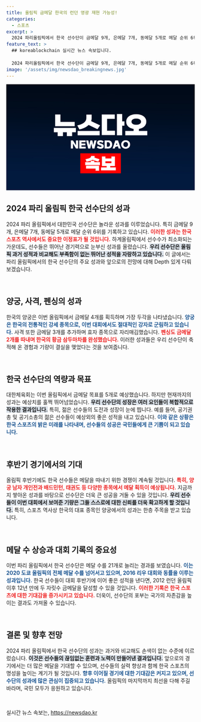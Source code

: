 ```yaml
---
title: 올림픽 금메달 한국의 런던 영광 재현 가능성!
categories:
  - 스포츠
excerpt: >
  2024 파리올림픽에서 한국 선수단이 금메달 9개, 은메달 7개, 동메달 5개로 메달 순위 6위를 기록 중이다. 양궁, 사격, 펜싱의 삼두마차가 이끌며 12년 만의 최대 성과를 노린다. 금맥을 이어갈 한국의 경기는 계속된다!
feature_text: >
  ## koreablockchain 실시간 뉴스 속보입니다.

  2024 파리올림픽에서 한국 선수단이 금메달 9개, 은메달 7개, 동메달 5개로 메달 순위 6위를 기록 중이다. 양궁, 사격, 펜싱의 삼두마차가 이끌며 12년 만의 최대 성과를 노린다. 금맥을 이어갈 한국의 경기는 계속된다!
image: '/assets/img/newsdao_breakingnews.jpg'
---
```


<p><img src="/assets/img/newsdao_breakingnews.jpg" alt="koreablockchain 속보" /></p>

<h2 data-ke-size="size26">2024 파리 올림픽 한국 선수단의 성과</h2>

<p data-ke-size="size16">2024 파리 올림픽에서 대한민국 선수단은 놀라운 성과를 이루었습니다. 특히 금메달 9개, 은메달 7개, 동메달 5개로 메달 순위 6위를 기록하고 있습니다. <b><span style="color: #ee2323;">이러한 성과는 한국 스포츠 역사에서도 중요한 이정표가 될 것입니다.</span></b> 하계올림픽에서 선수수가 최소화되는 가운데도, 선수들은 뛰어난 경기력으로 눈부신 성과를 올렸습니다. <b><span style="background-color: #21538527;">우리 선수단은 올림픽 과거 성적과 비교해도 부족함이 없는 뛰어난 성적을 자랑하고 있습니다.</span></b> 이 글에서는 파리 올림픽에서의 한국 선수단의 주요 성과와 앞으로의 전망에 대해 Depth 있게 다뤄보겠습니다.</p>

<p data-ke-size="size16">&nbsp;</p>

<h2 data-ke-size="size26">양궁, 사격, 펜싱의 성과</h2>

<p data-ke-size="size16">한국의 양궁은 이번 올림픽에서 금메달 4개를 획득하며 가장 두각을 나타냈습니다. <b><span style="color: #1a5490;">양궁은 한국의 전통적인 강세 종목으로, 이번 대회에서도 절대적인 강자로 군림하고 있습니다.</span></b> 사격 또한 금메달 3개를 추가하며 효자 종목으로 자리매김했습니다. <b><span style="color: #ee2323;">펜싱도 금메달 2개를 따내며 한국의 황금 삼두마차를 완성했습니다.</span></b> 이러한 성과들은 우리 선수단이 축적해 온 경험과 기량이 결실을 맺었다는 것을 보여줍니다.</p>

<p data-ke-size="size16">&nbsp;</p>

<h2 data-ke-size="size26">한국 선수단의 역량과 목표</h2>

<p data-ke-size="size16">대한체육회는 이번 올림픽에서 금메달 목표를 5개로 예상했습니다. 하지만 현재까지의 성과는 예상치를 훌쩍 뛰어넘었습니다. <b><span style="background-color: #21538527;">우리 선수단의 성장은 여러 요인들이 복합적으로 작용한 결과입니다.</span></b> 특히, 젊은 선수들의 도전과 성장이 눈에 띕니다. 예를 들어, 공기권총 및 공기소총의 젊은 선수들이 예상외의 좋은 성적을 내고 있습니다. <b><span style="color: #1a5490;">이와 같은 상황은 한국 스포츠의 밝은 미래를 나타내며, 선수들의 성공은 국민들에게 큰 기쁨이 되고 있습니다.</span></b></p>

<p data-ke-size="size16">&nbsp;</p>

<h2 data-ke-size="size26">후반기 경기에서의 기대</h2>

<p data-ke-size="size16">올림픽 후반기에도 한국 선수들은 메달을 따내기 위한 경쟁이 계속될 것입니다. <b><span style="color: #ee2323;">특히, 양궁 남자 개인전과 배드민턴, 태권도 등 다양한 종목에서 메달 획득이 예상됩니다.</span></b> 지금까지 쌓아온 성과를 바탕으로 선수단은 더욱 큰 성공을 거둘 수 있을 것입니다. <b><span style="background-color: #21538527;">우리 선수들이 이번 대회에서 보여준 기량은 그들 스스로에 대한 신뢰를 더욱 확고하게 할 것입니다.</span></b> 특히, 스포츠 역사상 한국의 대표 종목인 양궁에서의 성과는 한층 주목을 받고 있습니다.</p>

<p data-ke-size="size16">&nbsp;</p>

<h2 data-ke-size="size26">메달 수 상승과 대회 기록의 중요성</h2>

<p data-ke-size="size16">이번 파리 올림픽에서 한국 선수단은 메달 수를 21개로 늘리는 경과를 보였습니다. <b><span style="color: #1a5490;">이는 2020 도쿄 올림픽의 전체 메달 수를 넘어서고 있으며, 2016 리우 대회와 동률을 이루는 성과입니다.</span></b> 한국 선수들이 대회 후반기에 이어 좋은 성적을 낸다면, 2012 런던 올림픽 이후 12년 만에 두 자릿수 금메달을 달성할 수 있을 것입니다. <b><span style="color: #ee2323;">이러한 기록은 한국 스포츠에 대한 기대감을 증가시키고 있습니다.</span></b> 더욱이, 선수단의 포부는 국가의 자존감을 높이는 결과도 가져올 수 있습니다.</p>

<p data-ke-size="size16">&nbsp;</p>

<h2 data-ke-size="size26">결론 및 향후 전망</h2>

<p data-ke-size="size16">2024 파리 올림픽에서 한국 선수단의 성과는 과거와 비교해도 손색이 없는 수준에 이르렀습니다. <b><span style="background-color: #21538527;">이것은 선수들의 끊임없는 훈련과 노력이 만들어낸 결과입니다.</span></b> 앞으로의 경기에서는 더 많은 메달을 기대할 수 있으며, 선수들의 실력 향상과 함께 한국 스포츠의 명성을 높이는 계기가 될 것입니다. <b><span style="color: #1a5490;">향후 이어질 경기에 대한 기대감은 커지고 있으며, 선수단의 성과에 많은 관심이 집중되고 있습니다.</span></b> 올림픽의 마지막까지 최선을 다해 주길 바라며, 국민 모두가 응원하고 있습니다.</p>

<p data-ke-size="size16">&nbsp;</p>
실시간 뉴스 속보는, <a href="https://newsdao.kr" rel="dofollow">https://newsdao.kr</a>


